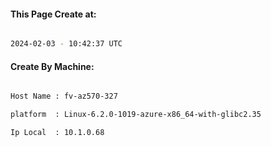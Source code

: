 
   
#### This Page Create at:

```bash

2024-02-03 - 10:42:37 UTC

```

#### Create By Machine:

```bash

Host Name : fv-az570-327

platform  : Linux-6.2.0-1019-azure-x86_64-with-glibc2.35

Ip Local  : 10.1.0.68

```

